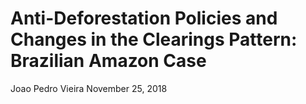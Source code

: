 Anti-Deforestation Policies and Changes in the Clearings Pattern: Brazilian Amazon Case
================
Joao Pedro Vieira
November 25, 2018


